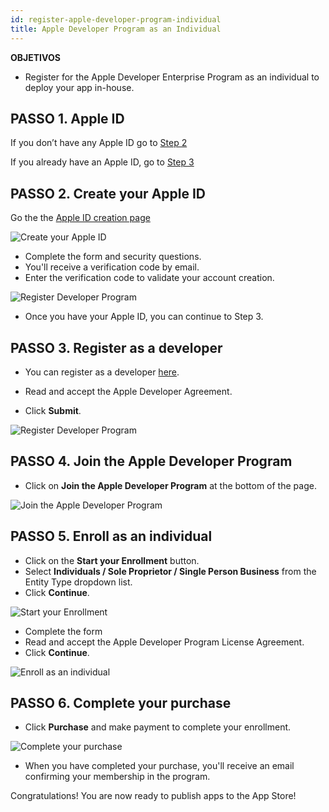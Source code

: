 ```yaml
---
id: register-apple-developer-program-individual
title: Apple Developer Program as an Individual
---
```

<div class = "objectives"> 

**OBJETIVOS**

* Register for the Apple Developer Enterprise Program as an individual to deploy your app in-house.</div> 

## PASSO 1. Apple ID

If you don’t have any Apple ID go to [Step 2](#step-2-create-your-apple-id)

If you already have an Apple ID, go to [Step 3](#step-3-register-as-a-developer)

## PASSO 2. Create your Apple ID

Go the the [Apple ID creation page](https://appleid.apple.com/)

![Create your Apple ID](assets/deploy-app-store/Apple-ID-Creation-Page-4D-for-iOS.png)

* Complete the form and security questions.
* You'll receive a verification code by email.
* Enter the verification code to validate your account creation.

![Register Developer Program](assets/deploy-app-store/Register-developer-program-4D-for-iOS.png)

* Once you have your Apple ID, you can continue to Step 3.

## PASSO 3. Register as a developer

* You can register as a developer [here](https://developer.apple.com/account/).

* Read and accept the Apple Developer Agreement.

* Click **Submit**.

![Register Developer Program](assets/deploy-app-store/Register-developer-4D-for-iOS.png)

## PASSO 4. Join the Apple Developer Program

* Click on **Join the Apple Developer Program** at the bottom of the page.

![Join the Apple Developer Program](assets/deploy-app-store/Join-Apple-Developer-Program-individuals-4D-for-iOS.png)

## PASSO 5. Enroll as an individual

* Click on the **Start your Enrollment** button.
* Select **Individuals / Sole Proprietor / Single Person Business** from the Entity Type dropdown list.
* Click **Continue**.

![Start your Enrollment](assets/deploy-app-store/Apple-Developer-Program-Individuals-4D-for-iOS.png)

* Complete the form
* Read and accept the Apple Developer Program License Agreement.
* Click **Continue**.

![Enroll as an individual](assets/deploy-app-store/Apple-Developer-Program-Enrollment-4D-for-iOS.png)

## PASSO 6. Complete your purchase

* Click **Purchase** and make payment to complete your enrollment.

![Complete your purchase](assets/deploy-app-store/Complete-Purchase-Apple-Developer-Program-4D-for-iOS.png)

* When you have completed your purchase, you'll receive an email confirming your membership in the program.

Congratulations! You are now ready to publish apps to the App Store!